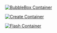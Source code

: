 [![BubbleBox Container](https://github.com/akash/Maple/workflows/bubblebox-container/badge.svg)](https://github.com/akash/Maple/actions)

[![Create Container](https://github.com/akash/Maple/workflows/create-container/badge.svg)](https://github.com/akash/Maple/actions)

[![Flash Container](https://github.com/akash/Maple/workflows/flash-container/badge.svg)](https://github.com/akash/Maple/actions)
